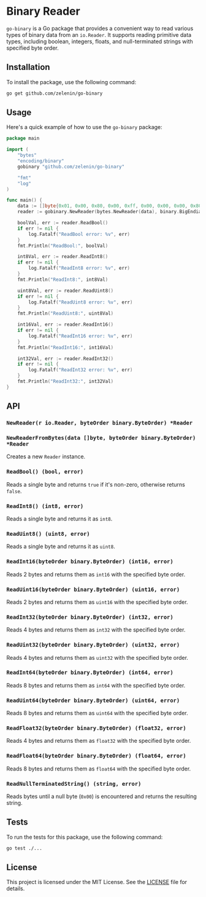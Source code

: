 
# Binary Reader

`go-binary` is a Go package that provides a convenient way to read various types of binary data from an `io.Reader`. It supports reading primitive data types, including boolean, integers, floats, and null-terminated strings with specified byte order.

## Installation

To install the package, use the following command:

```sh
go get github.com/zelenin/go-binary
```

## Usage

Here's a quick example of how to use the `go-binary` package:

```go
package main

import (
	"bytes"
	"encoding/binary"
	gobinary "github.com/zelenin/go-binary"

	"fmt"
	"log"
)

func main() {
	data := []byte{0x01, 0x00, 0x80, 0x00, 0xff, 0x00, 0x00, 0x00, 0x80}
	reader := gobinary.NewReader(bytes.NewReader(data), binary.BigEndian)

	boolVal, err := reader.ReadBool()
	if err != nil {
		log.Fatalf("ReadBool error: %v", err)
	}
	fmt.Println("ReadBool:", boolVal)

	int8Val, err := reader.ReadInt8()
	if err != nil {
		log.Fatalf("ReadInt8 error: %v", err)
	}
	fmt.Println("ReadInt8:", int8Val)

	uint8Val, err := reader.ReadUint8()
	if err != nil {
		log.Fatalf("ReadUint8 error: %v", err)
	}
	fmt.Println("ReadUint8:", uint8Val)

	int16Val, err := reader.ReadInt16()
	if err != nil {
		log.Fatalf("ReadInt16 error: %v", err)
	}
	fmt.Println("ReadInt16:", int16Val)

	int32Val, err := reader.ReadInt32()
	if err != nil {
		log.Fatalf("ReadInt32 error: %v", err)
	}
	fmt.Println("ReadInt32:", int32Val)
}
```

## API

### `NewReader(r io.Reader, byteOrder binary.ByteOrder) *Reader`
### `NewReaderFromBytes(data []byte, byteOrder binary.ByteOrder) *Reader`

Creates a new `Reader` instance.

### `ReadBool() (bool, error)`

Reads a single byte and returns `true` if it's non-zero, otherwise returns `false`.

### `ReadInt8() (int8, error)`

Reads a single byte and returns it as `int8`.

### `ReadUint8() (uint8, error)`

Reads a single byte and returns it as `uint8`.

### `ReadInt16(byteOrder binary.ByteOrder) (int16, error)`

Reads 2 bytes and returns them as `int16` with the specified byte order.

### `ReadUint16(byteOrder binary.ByteOrder) (uint16, error)`

Reads 2 bytes and returns them as `uint16` with the specified byte order.

### `ReadInt32(byteOrder binary.ByteOrder) (int32, error)`

Reads 4 bytes and returns them as `int32` with the specified byte order.

### `ReadUint32(byteOrder binary.ByteOrder) (uint32, error)`

Reads 4 bytes and returns them as `uint32` with the specified byte order.

### `ReadInt64(byteOrder binary.ByteOrder) (int64, error)`

Reads 8 bytes and returns them as `int64` with the specified byte order.

### `ReadUint64(byteOrder binary.ByteOrder) (uint64, error)`

Reads 8 bytes and returns them as `uint64` with the specified byte order.

### `ReadFloat32(byteOrder binary.ByteOrder) (float32, error)`

Reads 4 bytes and returns them as `float32` with the specified byte order.

### `ReadFloat64(byteOrder binary.ByteOrder) (float64, error)`

Reads 8 bytes and returns them as `float64` with the specified byte order.

### `ReadNullTerminatedString() (string, error)`

Reads bytes until a null byte (`0x00`) is encountered and returns the resulting string.

## Tests

To run the tests for this package, use the following command:

```sh
go test ./...
```

## License

This project is licensed under the MIT License. See the [LICENSE](LICENSE) file for details.
